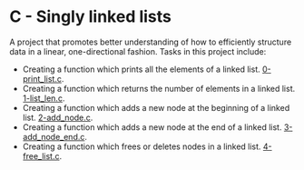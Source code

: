 # C - Singly linked lists
A project that promotes better understanding of how to efficiently structure data in a linear, one-directional fashion. Tasks in this project include:
* Creating a function which prints all the elements of a linked list. [0-print_list.c](https://github.com/chee-zaram/alx-low_level_programming/blob/main/0x12-singly_linked_lists/0-print_list.c).
* Creating a function which returns the number of elements in a linked list. [1-list_len.c](https://github.com/chee-zaram/alx-low_level_programming/blob/main/0x12-singly_linked_lists/1-list_len.c).
* Creating a function which adds a new node at the beginning of a linked list. [2-add_node.c](https://github.com/chee-zaram/alx-low_level_programming/blob/main/0x12-singly_linked_lists/2-add_node.c).
* Creating a function which adds a new node at the end of a linked list. [3-add_node_end.c](https://github.com/chee-zaram/alx-low_level_programming/blob/main/0x12-singly_linked_lists/3-add_node_end.c).
* Creating a function which frees or deletes nodes in a linked list. [4-free_list.c](https://github.com/chee-zaram/alx-low_level_programming/blob/main/0x12-singly_linked_lists/4-free_list.c).

